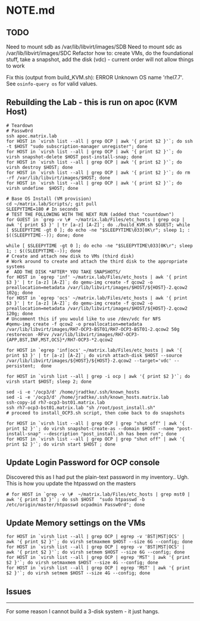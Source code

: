 # NOTE.md

## TODO
Need to mount sdb as /var/lib/libvirt/images/SDB
Need to mount sdc as /var/lib/libvirt/images/SDC
Refactor how to:  create VMs, do the foundational stuff, take a snapshot, add the disk (vdc) - current order will not allow things to work

Fix this (output from build_KVM.sh):
  ERROR    Unknown OS name 'rhel7.7'. See `osinfo-query os` for valid values.


## Rebuilding the Lab - this is run on apoc (KVM Host)

```
# Teardown 
# Passw0rd
ssh apoc.matrix.lab
for HOST in `virsh list --all | grep OCP | awk '{ print $2 }'`; do ssh -t $HOST "sudo subscription-manager unregister"; done
for HOST in `virsh list --all | grep OCP | awk '{ print $2 }'`; do virsh snapshot-delete $HOST post-install-snap; done
for HOST in `virsh list --all | grep OCP | awk '{ print $2 }'`; do virsh destroy $HOST; done
for HOST in `virsh list --all | grep OCP | awk '{ print $2 }'`; do rm -rf /var/lib/libvirt/images/$HOST; done
for HOST in `virsh list --all | grep OCP | awk '{ print $2 }'`; do virsh undefine  $HOST; done

# Base OS Install (VM provision)
cd ~/matrix.lab/Scripts/; git pull
SLEEPYTIME=180 # In seconds
# TEST THE FOLLOWING WITH THE NEXT RUN (added that "countdown")
for GUEST in `grep -v \#  ~/matrix.lab/Files/etc_hosts | grep ocp | awk '{ print $3 }' | tr [a-z] [A-Z]`; do ./build_KVM.sh $GUEST; while [ $SLEEPYTIME -gt 0 ]; do echo -ne "$SLEEPYTIME\033[0K\r"; sleep 1; : $((SLEEPYTIME--)); done; done

while [ $SLEEPYTIME -gt 0 ]; do echo -ne "$SLEEPYTIME\033[0K\r"; sleep 1; : $((SLEEPYTIME--)); done
# Create and attach new disk to VMs (third disk)
# Work around to create and attach the third disk to the appropriate systems
#  ADD THE DISK *AFTER* YOU TAKE SNAPSHOTS/
for HOST in `egrep 'inf' ~/matrix.lab/Files/etc_hosts | awk '{ print $3 }' | tr [a-z] [A-Z]`; do qemu-img create -f qcow2 -o preallocation=metadata /var/lib/libvirt/images/$HOST/${HOST}-2.qcow2 102g; done
for HOST in `egrep 'ocs' ~/matrix.lab/Files/etc_hosts | awk '{ print $3 }' | tr [a-z] [A-Z]`; do qemu-img create -f qcow2 -o preallocation=metadata /var/lib/libvirt/images/$HOST/${HOST}-2.qcow2 120g; done
# Uncomment this if you would like to use /dev/vdc for NFS
#qemu-img create -f qcow2 -o preallocation=metadata /var/lib/libvirt/images/RH7-OCP3-BST01/RH7-OCP3-BST01-2.qcow2 50g
restorecon -RFvv /var/lib/libvirt/images/RH7-OCP3-{APP,BST,INF,MST,OCS}*/RH7-OCP3-*2.qcow2

for HOST in `egrep 'inf|ocs' ~/matrix.lab/Files/etc_hosts | awk '{ print $3 }' | tr [a-z] [A-Z]`; do virsh attach-disk $HOST --source /var/lib/libvirt/images/${HOST}/${HOST}-2.qcow2 --target='vdc' --persistent;  done

for HOST in `virsh list --all | grep -i ocp | awk '{ print $2 }'`; do virsh start $HOST; sleep 2; done
```

```
sed -i -e '/ocp3/d' /home/jradtke/.ssh/known_hosts
sed -i -e '/ocp3/d' /home/jradtke/.ssh/known_hosts.matrix.lab
ssh-copy-id rh7-ocp3-bst01.matrix.lab 
ssh rh7-ocp3-bst01.matrix.lab "sh /root/post_install.sh"
# proceed to install_OCP3.sh script, then come back to do snapshots
```

```
for HOST in `virsh list --all | grep OCP | grep "shut off" | awk '{ print $2 }'`; do virsh snapshot-create-as --domain $HOST --name "post-install-snap" --description "post_install.sh has been run"; done 
for HOST in `virsh list --all | grep OCP | grep "shut off" | awk '{ print $2 }'`; do virsh start $HOST ; done 

```

## Update Login Password for OCP console
Discovered this as I had put the plain-text password in my inventory.. Ugh.
This is how you update the htpasswd on the masters
```
# for HOST in `grep -v \#  ~/matrix.lab/Files/etc_hosts | grep mst0 | awk '{ print $3 }'`; do ssh $HOST  "sudo htpasswd -b /etc/origin/master/htpasswd ocpadmin Passw0rd"; done
```

## Update Memory settings on the VMs
```
for HOST in `virsh list --all | grep OCP | egrep -v 'BST|MST|OCS' | awk '{ print $2 }'`; do virsh setmaxmem $HOST --size 6G --config; done
for HOST in `virsh list --all | grep OCP | egrep -v 'BST|MST|OCS' | awk '{ print $2 }'`; do virsh setmem $HOST --size 6G --config; done
for HOST in `virsh list --all | grep OCP | egrep 'MST' | awk '{ print $2 }'`; do virsh setmaxmem $HOST --size 4G --config; done
for HOST in `virsh list --all | grep OCP | egrep 'MST' | awk '{ print $2 }'`; do virsh setmem $HOST --size 4G --config; done
```

## Issues
---
For some reason I cannot build a 3-disk system - it just hangs.


